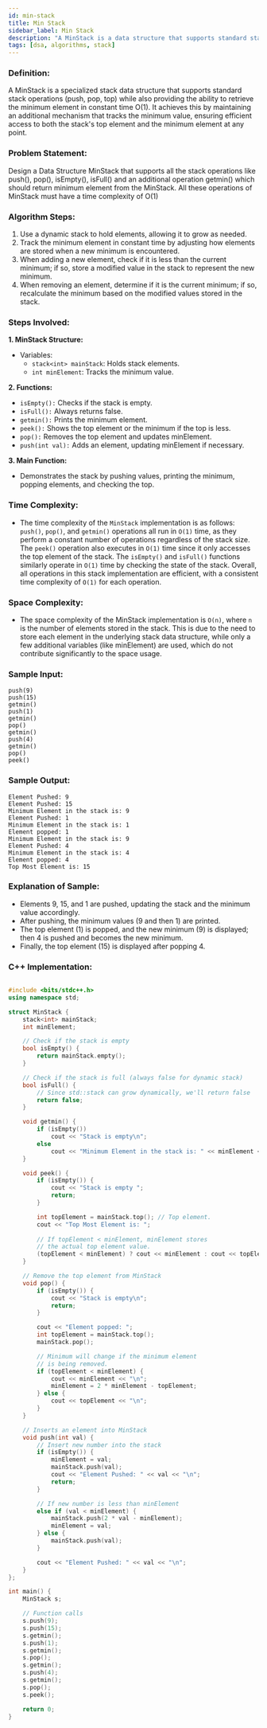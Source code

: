 ```yaml
---
id: min-stack 
title: Min Stack 
sidebar_label: Min Stack 
description: "A MinStack is a data structure that supports standard stack operations while efficiently retrieving the minimum element in constant time."  
tags: [dsa, algorithms, stack]
---
```


### Definition:
A MinStack is a specialized stack data structure that supports standard stack operations (push, pop, top) while also providing the ability to retrieve the minimum element in constant time O(1). It achieves this by maintaining an additional mechanism that tracks the minimum value, ensuring efficient access to both the stack's top element and the minimum element at any point.

### Problem Statement:
Design a Data Structure MinStack that supports all the stack operations like push(), pop(), isEmpty(), isFull() and an additional operation getmin() which should return minimum element from the MinStack. All these operations of MinStack must have a time complexity of O(1)

### Algorithm Steps:

 1. Use a dynamic stack to hold elements, allowing it to grow as needed.
 2. Track the minimum element in constant time by adjusting how elements are stored when a new minimum is encountered.
 3. When adding a new element, check if it is less than the current minimum; if so, store a modified value in the stack to represent the new minimum.
 4. When removing an element, determine if it is the current minimum; if so, recalculate the minimum based on the modified values stored in the stack.

### Steps Involved:
**1. MinStack Structure:**
   - Variables:                  
     - `stack<int> mainStack`: Holds stack elements.
     - `int minElement`: Tracks the minimum value.
     
**2. Functions:**    

  - `isEmpty():` Checks if the stack is empty.                   
  - `isFull():` Always returns false.                
  - `getmin():` Prints the minimum element.                  
  - `peek():` Shows the top element or the minimum if the top is less.                        
  - `pop():` Removes the top element and updates minElement.                 
  - `push(int val):` Adds an element, updating minElement if necessary.                      
   
**3. Main Function:**    

  - Demonstrates the stack by pushing values, printing the minimum, popping elements, and checking the top.               

### Time Complexity:
- The time complexity of the `MinStack` implementation is as follows: `push()`, `pop()`, and `getmin()` operations all run in `O(1)` time, as they perform a constant number of operations regardless of the stack size. The `peek()` operation also executes in `O(1)` time since it only accesses the top element of the stack. The `isEmpty()` and `isFull()` functions similarly operate in `O(1)` time by checking the state of the stack. Overall, all operations in this stack implementation are efficient, with a consistent time complexity of `O(1)` for each operation.

### Space Complexity:
- The space complexity of the MinStack implementation is `O(n)`, where `n` is the number of elements stored in the stack. This is due to the need to store each element in the underlying stack data structure, while only a few additional variables (like minElement) are used, which do not contribute significantly to the space usage.

### Sample Input:
    push(9)
    push(15)
    getmin()
    push(1)
    getmin()
    pop()
    getmin()
    push(4)
    getmin()
    pop()
    peek()

### Sample Output:
    Element Pushed: 9
    Element Pushed: 15
    Minimum Element in the stack is: 9
    Element Pushed: 1
    Minimum Element in the stack is: 1
    Element popped: 1
    Minimum Element in the stack is: 9
    Element Pushed: 4
    Minimum Element in the stack is: 4
    Element popped: 4
    Top Most Element is: 15

### Explanation of Sample:

- Elements 9, 15, and 1 are pushed, updating the stack and the minimum value accordingly.
- After pushing, the minimum values (9 and then 1) are printed.
- The top element (1) is popped, and the new minimum (9) is displayed; then 4 is pushed and becomes the new minimum.
- Finally, the top element (15) is displayed after popping 4.

### C++ Implementation:

```cpp

#include <bits/stdc++.h>
using namespace std;

struct MinStack {
    stack<int> mainStack;
    int minElement;

    // Check if the stack is empty
    bool isEmpty() {
        return mainStack.empty();
    }

    // Check if the stack is full (always false for dynamic stack)
    bool isFull() {
        // Since std::stack can grow dynamically, we'll return false
        return false;
    }

    void getmin() {
        if (isEmpty())
            cout << "Stack is empty\n";
        else
            cout << "Minimum Element in the stack is: " << minElement << "\n";
    }

    void peek() {
        if (isEmpty()) {
            cout << "Stack is empty ";
            return;
        }

        int topElement = mainStack.top(); // Top element.
        cout << "Top Most Element is: ";
        
        // If topElement < minElement, minElement stores
        // the actual top element value.
        (topElement < minElement) ? cout << minElement : cout << topElement;
    }

    // Remove the top element from MinStack
    void pop() {
        if (isEmpty()) {
            cout << "Stack is empty\n";
            return;
        }

        cout << "Element popped: ";
        int topElement = mainStack.top();
        mainStack.pop();

        // Minimum will change if the minimum element
        // is being removed.
        if (topElement < minElement) {
            cout << minElement << "\n";
            minElement = 2 * minElement - topElement;
        } else {
            cout << topElement << "\n";
        }
    }

    // Inserts an element into MinStack
    void push(int val) {
        // Insert new number into the stack
        if (isEmpty()) {
            minElement = val;
            mainStack.push(val);
            cout << "Element Pushed: " << val << "\n";
            return;
        }

        // If new number is less than minElement
        else if (val < minElement) {
            mainStack.push(2 * val - minElement);
            minElement = val;
        } else {
            mainStack.push(val);
        }

        cout << "Element Pushed: " << val << "\n";
    }
};

int main() {
    MinStack s;

    // Function calls
    s.push(9);
    s.push(15);
    s.getmin();
    s.push(1);
    s.getmin();
    s.pop();
    s.getmin();
    s.push(4);
    s.getmin();
    s.pop();
    s.peek();

    return 0;
}


```
